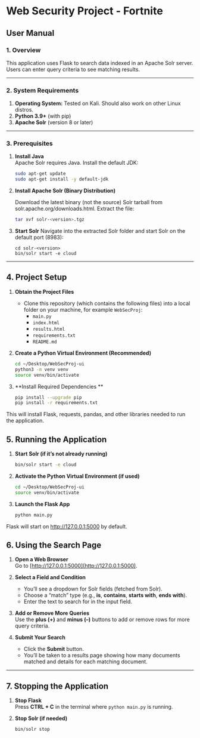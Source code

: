 # Web Security Project - Fortnite

## User Manual

### 1. Overview

This application uses Flask to search data indexed in an Apache Solr server. Users can enter query criteria to see matching results.

---

### 2. System Requirements

1. **Operating System:** Tested on Kali. Should also work on other Linux distros.  
2. **Python 3.9+** (with pip)  
3. **Apache Solr** (version 8 or later)

---

### 3. Prerequisites

1. **Install Java**  
   Apache Solr requires Java. Install the default JDK:
   ```bash
   sudo apt-get update
   sudo apt-get install -y default-jdk

2. **Install Apache Solr (Binary Distribution)**

   Download the latest binary (not the source) Solr tarball from solr.apache.org/downloads.html.
    Extract the file:
   ```bash
   tar xvf solr-<version>.tgz

3. **Start Solr**
   Navigate into the extracted Solr folder and start Solr on the default port (8983):
   
       cd solr-<version>
       bin/solr start -e cloud
---

## 4. Project Setup

1. **Obtain the Project Files**  
   - Clone this repository (which contains the following files) into a local folder on your machine, for example `WebSecProj`:
     - `main.py`
     - `index.html`
     - `results.html`
     - `requirements.txt`
     - `README.md`

2. **Create a Python Virtual Environment (Recommended)**  
   ```bash
   cd ~/Desktop/WebSecProj-ui
   python3 -m venv venv
   source venv/bin/activate

3. **Install Required Dependencies **
   ```bash
   pip install --upgrade pip
   pip install -r requirements.txt
  This will install Flask, requests, pandas, and other libraries needed to run the application.

## 5. Running the Application

1. **Start Solr (if it’s not already running)**
   ```bash
   bin/solr start -e cloud
   ```
   
2. **Activate the Python Virtual Environment (if used)**
   ```bash
   cd ~/Desktop/WebSecProj-ui
   source venv/bin/activate

3. **Launch the Flask App**
   ```bash
   python main.py
Flask will start on http://127.0.0.1:5000 by default.

## 6. Using the Search Page

1. **Open a Web Browser**  
   Go to [http://127.0.0.1:5000](http://127.0.0.1:5000).

2. **Select a Field and Condition**  
   - You’ll see a dropdown for Solr fields (fetched from Solr).
   - Choose a “match” type (e.g., **is**, **contains**, **starts with**, **ends with**).
   - Enter the text to search for in the input field.

3. **Add or Remove More Queries**  
   Use the **plus (+)** and **minus (–)** buttons to add or remove rows for more query criteria.

4. **Submit Your Search**  
   - Click the **Submit** button.
   - You’ll be taken to a results page showing how many documents matched and details for each matching document.

---

## 7. Stopping the Application

1. **Stop Flask**  
   Press **CTRL + C** in the terminal where `python main.py` is running.

2. **Stop Solr (if needed)**
    ```bash
    bin/solr stop
    ```

